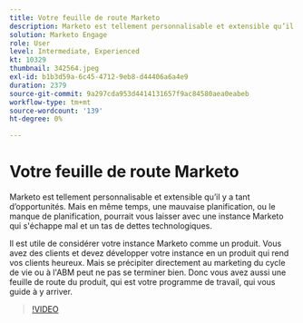 ```yaml
---
title: Votre feuille de route Marketo
description: Marketo est tellement personnalisable et extensible qu’il y a tant d’opportunités. Mais dans le même temps, une mauvaise planification, ou le manque de planification, pourrait vous laisser avec ... (Les descriptions doivent être comprises entre 60 et 160 caractères)
solution: Marketo Engage
role: User
level: Intermediate, Experienced
kt: 10329
thumbnail: 342564.jpeg
exl-id: b1b3d59a-6c45-4712-9eb8-d44406a6a4e9
duration: 2379
source-git-commit: 9a297cda953d4414131657f9ac84580aea0eabeb
workflow-type: tm+mt
source-wordcount: '139'
ht-degree: 0%

---
```


# Votre feuille de route Marketo

Marketo est tellement personnalisable et extensible qu’il y a tant d’opportunités. Mais en même temps, une mauvaise planification, ou le manque de planification, pourrait vous laisser avec une instance Marketo qui s&#39;échappe mal et un tas de dettes technologiques.

Il est utile de considérer votre instance Marketo comme un produit. Vous avez des clients et devez développer votre instance en un produit qui rend vos clients heureux. Mais se précipiter directement au marketing du cycle de vie ou à l&#39;ABM peut ne pas se terminer bien. Donc vous avez aussi une feuille de route du produit, qui est votre programme de travail, qui vous guide à y arriver.

>[!VIDEO](https://video.tv.adobe.com/v/342564/?quality=12&learn=on)
